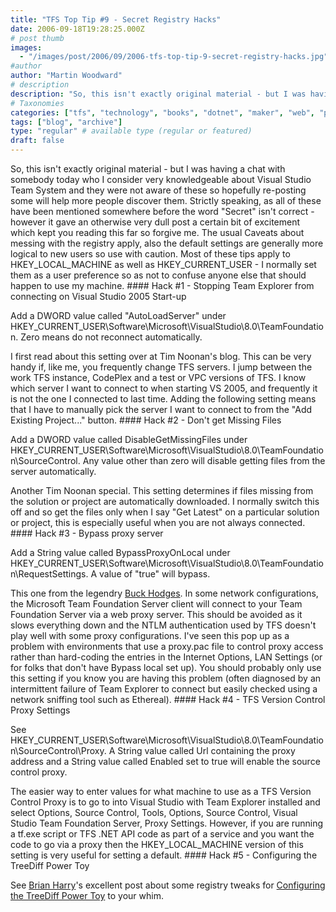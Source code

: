 ```yaml
---
title: "TFS Top Tip #9 - Secret Registry Hacks"
date: 2006-09-18T19:28:25.000Z
# post thumb
images:
  - "/images/post/2006/09/2006-tfs-top-tip-9-secret-registry-hacks.jpg"
#author
author: "Martin Woodward"
# description
description: "So, this isn't exactly original material - but I was having a chat with somebody today who I consider very knowledgeable about Visual Studio."
# Taxonomies
categories: ["tfs", "technology", "books", "dotnet", "maker", "web", "programming"]
tags: ["blog", "archive"]
type: "regular" # available type (regular or featured)
draft: false
---
```

So, this isn't exactly original material - but I was having a chat with somebody today who I consider very knowledgeable about Visual Studio Team System and they were not aware of these so hopefully re-posting some will help more people discover them.  Strictly speaking, as all of these have been mentioned somewhere before the word "Secret" isn't correct - however it gave an otherwise very dull post a certain bit of excitement which kept you reading this far so forgive me.  The usual Caveats about messing with the registry apply, also the default settings are generally more logical to new users so use with caution.  Most of these tips apply to HKEY_LOCAL_MACHINE as well as HKEY_CURRENT_USER - I normally set them as a user preference so as not to confuse anyone else that should happen to use my machine. #### Hack #1 - Stopping Team Explorer from connecting on Visual Studio 2005 Start-up  

Add a DWORD value called "AutoLoadServer" under HKEY_CURRENT_USER\Software\Microsoft\VisualStudio\8.0\TeamFoundation.  Zero means do not reconnect automatically. 

I first read about this setting over at Tim Noonan's blog.  This can be very handy if, like me, you frequently change TFS servers.  I jump between the work TFS instance, CodePlex and a test or VPC versions of TFS.  I know which server I want to connect to when starting VS 2005, and frequently it is not the one I connected to last time.  Adding the following setting means that I have to manually pick the server I want to connect to from the "Add Existing Project..." button. #### Hack #2 - Don't get Missing Files  

Add a DWORD value called DisableGetMissingFiles under HKEY_CURRENT_USER\Software\Microsoft\VisualStudio\8.0\TeamFoundation\SourceControl.  Any value other than zero will disable getting files from the server automatically. 

Another Tim Noonan special.  This setting determines if files missing from the solution or project are automatically downloaded.  I normally switch this off and so get the files only when I say "Get Latest" on a particular solution or project, this is especially useful when you are not always connected. #### Hack #3 - Bypass proxy server  

Add a String value called BypassProxyOnLocal under HKEY_CURRENT_USER\Software\Microsoft\VisualStudio\8.0\TeamFoundation\RequestSettings.  A value of "true" will bypass. 

This one from the legendry [Buck Hodges](http://blogs.msdn.com/buckh/).  In some network configurations, the Microsoft Team Foundation Server client will connect to your Team Foundation Server via a web proxy server.  This should be avoided as it slows everything down and the NTLM authentication used by TFS doesn't play well with some proxy configurations.  I've seen this pop up as a problem with environments that use a proxy.pac file to control proxy access rather than hard-coding the entries in the Internet Options, LAN Settings (or for folks that don't have Bypass local set up).  You should probably only use this setting if you know you are having this problem (often diagnosed by an intermittent failure of Team Explorer to connect but easily checked using a network sniffing tool such as Ethereal). #### Hack #4 - TFS Version Control Proxy Settings  

See HKEY_CURRENT_USER\Software\Microsoft\VisualStudio\8.0\TeamFoundation\SourceControl\Proxy.  A String value called Url containing the proxy address and a String value called Enabled set to true will enable the source control proxy. 

The easier way to enter values for what machine to use as a TFS Version Control Proxy is to go to into Visual Studio with Team Explorer installed and select Options, Source Control, Tools, Options, Source Control, Visual Studio Team Foundation Server, Proxy Settings.  However, if you are running a tf.exe script or TFS .NET API code as part of a service and you want the code to go via a proxy then the HKEY_LOCAL_MACHINE version of this setting is very useful for setting a default. #### Hack #5 - Configuring the TreeDiff Power Toy 

See [Brian Harry](http://blogs.msdn.com/bharry/)'s excellent post about some registry tweaks for [Configuring the TreeDiff Power Toy](http://blogs.msdn.com/bharry/archive/2006/09/08/746254.aspx) to your whim.